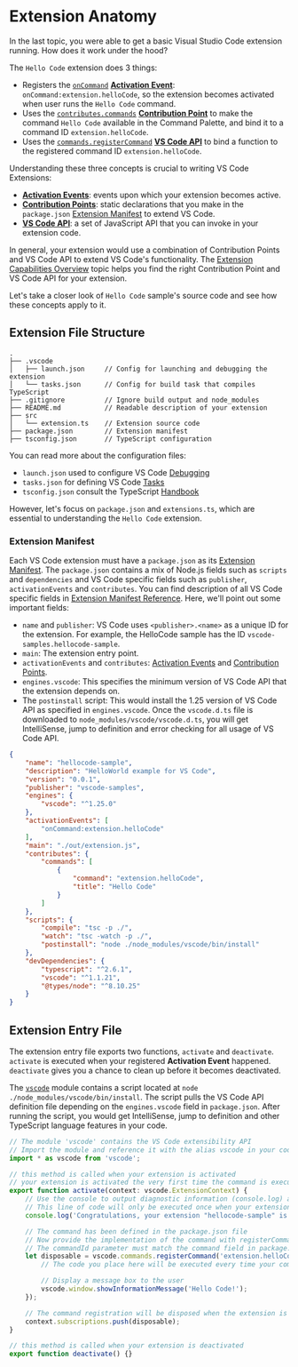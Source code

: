 ---
---

# Extension Anatomy

In the last topic, you were able to get a basic Visual Studio Code extension running. How does it work under the hood?

The `Hello Code` extension does 3 things:

- Registers the [`onCommand`](/api/references/activation-events#activationEvents.onCommand) [**Activation Event**](/api/references/activation-events): `onCommand:extension.helloCode`, so the extension becomes activated when user runs the `Hello Code` command.
- Uses the [`contributes.commands`](/api/references/contribution-points#contributes.commands) [**Contribution Point**](/api/references/contribution-points) to make the command `Hello Code` available in the Command Palette, and bind it to a command ID `extension.helloCode`.
- Uses the [`commands.registerCommand`](/api/references/vscode-api#commands.registerCommand) [**VS Code API**](/api/references/vscode-api) to bind a function to the registered command ID `extension.helloCode`.

Understanding these three concepts is crucial to writing VS Code Extensions:

- [**Activation Events**](/api/references/activation-events): events upon which your extension becomes active.
- [**Contribution Points**](/api/references/contribution-points): static declarations that you make in the `package.json` [Extension Manifest](#extension-manifest) to extend VS Code.
- [**VS Code API**](/api/references/vscode-api): a set of JavaScript API that you can invoke in your extension code.

In general, your extension would use a combination of Contribution Points and VS Code API to extend VS Code's functionality. The [Extension Capabilities Overview](/api/extension-capabilities/overview) topic helps you find the right Contribution Point and VS Code API for your extension.

Let's take a closer look of `Hello Code` sample's source code and see how these concepts apply to it.

## Extension File Structure

```
.
├── .vscode
│   ├── launch.json     // Config for launching and debugging the extension
│   └── tasks.json      // Config for build task that compiles TypeScript
├── .gitignore          // Ignore build output and node_modules
├── README.md           // Readable description of your extension
├── src
│   └── extension.ts    // Extension source code
├── package.json        // Extension manifest
├── tsconfig.json       // TypeScript configuration
```

You can read more about the configuration files:

- `launch.json` used to configure VS Code [Debugging](/docs/editor/debugging)
- `tasks.json` for defining VS Code [Tasks](/docs/editor/tasks)
- `tsconfig.json` consult the TypeScript [Handbook](https://www.typescriptlang.org/docs/handbook/tsconfig-json.html)

However, let's focus on `package.json` and `extensions.ts`, which are essential to understanding the `Hello Code` extension.

### Extension Manifest

Each VS Code extension must have a `package.json` as its [Extension Manifest](/api/references/extension-manifest). The `package.json` contains a mix of Node.js fields such as `scripts` and `dependencies` and VS Code specific fields such as `publisher`, `activationEvents` and `contributes`. You can find description of all VS Code specific fields in [Extension Manifest Reference](/api/references/extension-manifest). Here, we'll point out some important fields:

- `name` and `publisher`: VS Code uses `<publisher>.<name>` as a unique ID for the extension. For example, the HelloCode sample has the ID `vscode-samples.hellocode-sample`.
- `main`: The extension entry point.
- `activationEvents` and `contributes`: [Activation Events](/api/references/activation-events) and [Contribution Points](/api/references/contribution-points).
- `engines.vscode`: This specifies the minimum version of VS Code API that the extension depends on.
- The `postinstall` script: This would install the 1.25 version of VS Code API as specified in `engines.vscode`. Once the `vscode.d.ts` file is downloaded to `node_modules/vscode/vscode.d.ts`, you will get IntelliSense, jump to definition and error checking for all usage of VS Code API.

```json
{
	"name": "hellocode-sample",
	"description": "HelloWorld example for VS Code",
	"version": "0.0.1",
	"publisher": "vscode-samples",
	"engines": {
		"vscode": "^1.25.0"
	},
	"activationEvents": [
		"onCommand:extension.helloCode"
	],
	"main": "./out/extension.js",
	"contributes": {
		"commands": [
			{
				"command": "extension.helloCode",
				"title": "Hello Code"
			}
		]
	},
	"scripts": {
		"compile": "tsc -p ./",
		"watch": "tsc -watch -p ./",
		"postinstall": "node ./node_modules/vscode/bin/install"
	},
	"devDependencies": {
		"typescript": "^2.6.1",
		"vscode": "^1.1.21",
		"@types/node": "^8.10.25"
	}
}
```

## Extension Entry File

The extension entry file exports two functions, `activate` and `deactivate`. `activate` is executed when your registered **Activation Event** happened. `deactivate` gives you a chance to clean up before it becomes deactivated.

The [`vscode`](https://www.npmjs.com/package/vscode) module contains a script located at `node ./node_modules/vscode/bin/install`. The script pulls the VS Code API  definition file depending on the `engines.vscode` field in `package.json`. After running the script, you would get IntelliSense, jump to definition and other TypeScript language features in your code.

```ts
// The module 'vscode' contains the VS Code extensibility API
// Import the module and reference it with the alias vscode in your code below
import * as vscode from 'vscode';

// this method is called when your extension is activated
// your extension is activated the very first time the command is executed
export function activate(context: vscode.ExtensionContext) {
	// Use the console to output diagnostic information (console.log) and errors (console.error)
	// This line of code will only be executed once when your extension is activated
	console.log('Congratulations, your extension "hellocode-sample" is now active!');

	// The command has been defined in the package.json file
	// Now provide the implementation of the command with registerCommand
	// The commandId parameter must match the command field in package.json
	let disposable = vscode.commands.registerCommand('extension.helloCode', () => {
		// The code you place here will be executed every time your command is executed

		// Display a message box to the user
		vscode.window.showInformationMessage('Hello Code!');
	});

    // The command registration will be disposed when the extension is deactivated
	context.subscriptions.push(disposable);
}

// this method is called when your extension is deactivated
export function deactivate() {}
```
